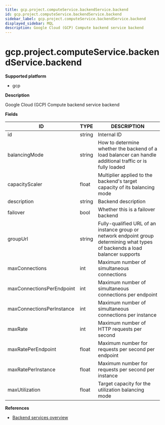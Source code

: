 ```yaml
---
title: gcp.project.computeService.backendService.backend
id: gcp.project.computeService.backendService.backend
sidebar_label: gcp.project.computeService.backendService.backend
displayed_sidebar: MQL
description: Google Cloud (GCP) Compute backend service backend
---
```


# gcp.project.computeService.backendService.backend

**Supported platform**

- gcp

**Description**

Google Cloud (GCP) Compute backend service backend

**Fields**

| ID                        | TYPE   | DESCRIPTION                                                                                                                    |
| ------------------------- | ------ | ------------------------------------------------------------------------------------------------------------------------------ |
| id                        | string | Internal ID                                                                                                                    |
| balancingMode             | string | How to determine whether the backend of a load balancer can handle additional traffic or is fully loaded                       |
| capacityScaler            | float  | Multiplier applied to the backend's target capacity of its balancing mode                                                      |
| description               | string | Backend description                                                                                                            |
| failover                  | bool   | Whether this is a failover backend                                                                                             |
| groupUrl                  | string | Fully-qualified URL of an instance group or network endpoint group determining what types of backends a load balancer supports |
| maxConnections            | int    | Maximum number of simultaneous connections                                                                                     |
| maxConnectionsPerEndpoint | int    | Maximum number of simultaneous connections per endpoint                                                                        |
| maxConnectionsPerInstance | int    | Maximum number of simultaneous connections per instance                                                                        |
| maxRate                   | int    | Maximum number of HTTP requests per second                                                                                     |
| maxRatePerEndpoint        | float  | Maximum number for requests per second per endpoint                                                                            |
| maxRatePerInstance        | float  | Maximum number for requests per second per instance                                                                            |
| maxUtilization            | float  | Target capacity for the utilization balancing mode                                                                             |

**References**

- [Backend services overview](https://cloud.google.com/load-balancing/docs/backend-service)
